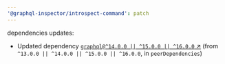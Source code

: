```yaml
---
'@graphql-inspector/introspect-command': patch
---
```

dependencies updates:
  - Updated dependency [`graphql@^14.0.0 || ^15.0.0 || ^16.0.0`
    ↗︎](https://www.npmjs.com/package/graphql/v/14.0.0) (from `^13.0.0 || ^14.0.0 || ^15.0.0 ||
    ^16.0.0`, in `peerDependencies`)
